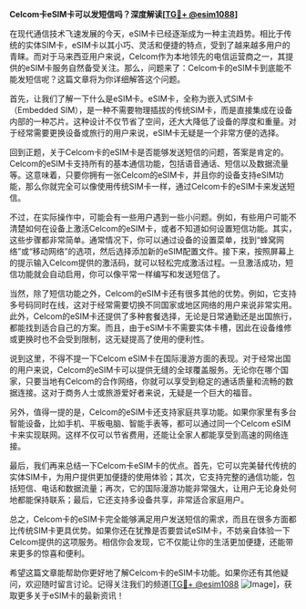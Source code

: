 **Celcom卡eSIM卡可以发短信吗？深度解读[[TG💪+ @esim1088](https://t.me/s/esim1088)]**

在现代通信技术飞速发展的今天，eSIM卡已经逐渐成为一种主流趋势。相比于传统的实体SIM卡，eSIM卡以其小巧、灵活和便捷的特点，受到了越来越多用户的青睐。而对于马来西亚用户来说，Celcom作为本地领先的电信运营商之一，其提供的eSIM卡服务自然备受关注。那么，问题来了：Celcom卡的eSIM卡到底能不能发短信呢？这篇文章将为你详细解答这个问题。

首先，让我们了解一下什么是eSIM卡。eSIM卡，全称为嵌入式SIM卡（Embedded SIM），是一种不需要物理插拔的传统SIM卡，而是直接集成在设备内部的一种芯片。这种设计不仅节省了空间，还大大降低了设备的厚度和重量。对于经常需要更换设备或旅行的用户来说，eSIM卡无疑是一个非常方便的选择。

回到正题，关于Celcom卡的eSIM卡是否能够发送短信的问题，答案是肯定的。Celcom的eSIM卡支持所有的基本通信功能，包括语音通话、短信以及数据流量等。这意味着，只要你拥有一张Celcom的eSIM卡，并且你的设备支持eSIM功能，那么你就完全可以像使用传统SIM卡一样，通过Celcom卡的eSIM卡来发送短信。

不过，在实际操作中，可能会有一些用户遇到一些小问题。例如，有些用户可能不清楚如何在设备上激活Celcom的eSIM卡，或者不知道如何设置短信功能。其实，这些步骤都非常简单。通常情况下，你可以通过设备的设置菜单，找到“蜂窝网络”或“移动网络”的选项，然后选择添加新的eSIM配置文件。接下来，按照屏幕上的提示输入Celcom提供的激活码，就可以轻松完成激活过程。一旦激活成功，短信功能就会自动启用，你可以像平常一样编写和发送短信了。

当然，除了短信功能之外，Celcom的eSIM卡还有很多其他的优势。例如，它支持多号码同时在线，这对于经常需要切换不同国家或地区网络的用户来说非常实用。此外，Celcom的eSIM卡还提供了多种套餐选择，无论是日常通勤还是出国旅行，都能找到适合自己的方案。而且，由于eSIM卡不需要实体卡槽，因此在设备维修或更换时也不会受到限制，这无疑提高了使用的便利性。

说到这里，不得不提一下Celcom eSIM卡在国际漫游方面的表现。对于经常出国的用户来说，Celcom的eSIM卡可以提供无缝的全球覆盖服务。无论你在哪个国家，只要当地有Celcom的合作网络，你就可以享受到稳定的通话质量和流畅的数据连接。这对于商务人士或旅游爱好者来说，无疑是一个巨大的福音。

另外，值得一提的是，Celcom的eSIM卡还支持家庭共享功能。如果你家里有多台智能设备，比如手机、平板电脑、智能手表等，都可以通过同一个Celcom eSIM卡来实现联网。这样不仅可以节省费用，还能让全家人都能享受到高速的网络连接。

最后，我们再来总结一下Celcom卡eSIM卡的优点。首先，它可以完美替代传统的实体SIM卡，为用户提供更加便捷的使用体验；其次，它支持完整的通信功能，包括短信、电话和数据流量；再次，它的国际漫游功能非常强大，让用户无论身处何地都能保持联系；最后，它还支持多设备共享，非常适合家庭用户。

总之，Celcom卡的eSIM卡完全能够满足用户发送短信的需求，而且在很多方面都比传统SIM卡更具优势。如果你还在犹豫是否要尝试eSIM卡，不妨亲自体验一下Celcom提供的这项服务。相信你会发现，它不仅能让你的生活更加便捷，还能带来更多的惊喜和便利。

希望这篇文章能帮助你更好地了解Celcom卡的eSIM卡功能。如果你还有其他疑问，欢迎随时留言讨论。记得关注我们的频道[[TG💪+ @esim1088](https://t.me/s/esim1088) ![Image](https://i.postimg.cc/4NQfJmqS/Snipaste-2025-05-13-00-14-12.png)]，获取更多关于eSIM卡的最新资讯！